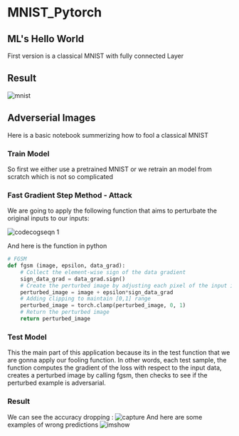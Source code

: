 # MNIST_Pytorch
## ML's Hello World
First version is a classical MNIST with fully connected Layer
## Result
![mnist](https://user-images.githubusercontent.com/45148200/49903347-35a6a380-fe67-11e8-8a21-8873d2150336.PNG)

## Adverserial Images 
Here is a basic notebook summerizing how to fool a classical MNIST
### Train Model 
So first we either use a pretrained MNIST or we retrain an model from scratch which is not so complicated
### Fast Gradient Step Method - Attack
We are going to apply the following function that aims to perturbate the original inputs to our inputs:

![codecogseqn 1](https://user-images.githubusercontent.com/45148200/49902351-ff1b5980-fe63-11e8-873e-5fb16f8a99ce.gif)

And here is the function in python 
``` python 
# FGSM
def fgsm (image, epsilon, data_grad):
    # Collect the element-wise sign of the data gradient
    sign_data_grad = data_grad.sign()
    # Create the perturbed image by adjusting each pixel of the input image
    perturbed_image = image + epsilon*sign_data_grad
    # Adding clipping to maintain [0,1] range
    perturbed_image = torch.clamp(perturbed_image, 0, 1)
    # Return the perturbed image
    return perturbed_image
```
### Test Model
This the main part of this application because its in the test function that we are gonna apply our fooling function.
In other words, each test sample,  the function computes the gradient of the loss with respect to the input data,
creates a perturbed image by calling fgsm, then checks to see if the perturbed example is adversarial.
### Result
We can see the accuracy dropping :
![capture](https://user-images.githubusercontent.com/45148200/49972073-e2992300-ff30-11e8-97f3-d2ac764abddb.PNG)
And here are some examples of wrong predictions
![imshow](https://user-images.githubusercontent.com/45148200/49972138-fcd30100-ff30-11e8-90d1-d32fb81d4dc6.PNG)
